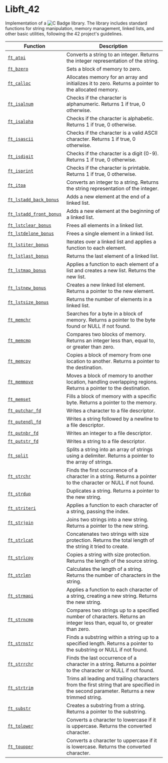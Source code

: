 # Libft_42
Implementation of a ![C Badge](https://camo.githubusercontent.com/22b0e77892653e16fcf3818ead4d321aeb3f11db10b5fe2e8b5ccd15e115d852/68747470733a2f2f696d672e736869656c64732e696f2f62616467652f432d2532333030353939432e7376673f7374796c653d666c6174266c6f676f3d63266c6f676f436f6c6f723d7768697465) library.
The library includes standard functions for string manipulation, memory management, linked lists, and other basic utilities, following the 42 project's guidelines.

| Function                                    | Description                                                                 |
|---------------------------------------------|-----------------------------------------------------------------------------|
| [`ft_atoi`](libft/ft_atoi.c)                | Converts a string to an integer. Returns the integer representation of the string. |
| [`ft_bzero`](libft/ft_bzero.c)              | Sets a block of memory to zero.|
| [`ft_calloc`](libft/ft_calloc.c)            | Allocates memory for an array and initializes it to zero. Returns a pointer to the allocated memory. |
| [`ft_isalnum`](libft/ft_isalnum.c)          | Checks if the character is alphanumeric. Returns 1 if true, 0 otherwise.   |
| [`ft_isalpha`](libft/ft_isalpha.c)          | Checks if the character is alphabetic. Returns 1 if true, 0 otherwise.     |
| [`ft_isascii`](libft/ft_isascii.c)          | Checks if the character is a valid ASCII character. Returns 1 if true, 0 otherwise. |
| [`ft_isdigit`](libft/ft_isdigit.c)          | Checks if the character is a digit (0-9). Returns 1 if true, 0 otherwise.  |
| [`ft_isprint`](libft/ft_isprint.c)          | Checks if the character is printable. Returns 1 if true, 0 otherwise.      |
| [`ft_itoa`](libft/ft_itoa.c)                | Converts an integer to a string. Returns the string representation of the integer. |
| [`ft_lstadd_back_bonus`](libft/ft_lstadd_back_bonus.c) | Adds a new element at the end of a linked list.|
| [`ft_lstadd_front_bonus`](libft/ft_lstadd_front_bonus.c) | Adds a new element at the beginning of a linked list.  |
| [`ft_lstclear_bonus`](libft/ft_lstclear_bonus.c) | Frees all elements in a linked list. |
| [`ft_lstdelone_bonus`](libft/ft_lstdelone_bonus.c) | Frees a single element in a linked list. |
| [`ft_lstiter_bonus`](libft/ft_lstiter_bonus.c) | Iterates over a linked list and applies a function to each element.  |
| [`ft_lstlast_bonus`](libft/ft_lstlast_bonus.c) | Returns the last element of a linked list.                                |
| [`ft_lstmap_bonus`](libft/ft_lstmap_bonus.c)  | Applies a function to each element of a list and creates a new list. Returns the new list. |
| [`ft_lstnew_bonus`](libft/ft_lstnew_bonus.c)  | Creates a new linked list element. Returns a pointer to the new element.   |
| [`ft_lstsize_bonus`](libft/ft_lstsize_bonus.c) | Returns the number of elements in a linked list.                          |
| [`ft_memchr`](libft/ft_memchr.c)            | Searches for a byte in a block of memory. Returns a pointer to the byte found or NULL if not found. |
| [`ft_memcmp`](libft/ft_memcmp.c)            | Compares two blocks of memory. Returns an integer less than, equal to, or greater than zero. |
| [`ft_memcpy`](libft/ft_memcpy.c)            | Copies a block of memory from one location to another. Returns a pointer to the destination. |
| [`ft_memmove`](libft/ft_memmove.c)          | Moves a block of memory to another location, handling overlapping regions. Returns a pointer to the destination. |
| [`ft_memset`](libft/ft_memset.c)            | Fills a block of memory with a specific byte. Returns a pointer to the memory. |
| [`ft_putchar_fd`](libft/ft_putchar_fd.c)    | Writes a character to a file descriptor.      |
| [`ft_putendl_fd`](libft/ft_putendl_fd.c)    | Writes a string followed by a newline to a file descriptor.|
| [`ft_putnbr_fd`](libft/ft_putnbr_fd.c)      | Writes an integer to a file descriptor.         |
| [`ft_putstr_fd`](libft/ft_putstr_fd.c)      | Writes a string to a file descriptor. |
| [`ft_split`](libft/ft_split.c)              | Splits a string into an array of strings using a delimiter. Returns a pointer to the array of strings. |
| [`ft_strchr`](libft/ft_strchr.c)            | Finds the first occurrence of a character in a string. Returns a pointer to the character or NULL if not found. |
| [`ft_strdup`](libft/ft_strdup.c)            | Duplicates a string. Returns a pointer to the new string.                  |
| [`ft_striteri`](libft/ft_striteri.c)        | Applies a function to each character of a string, passing the index.|
| [`ft_strjoin`](libft/ft_strjoin.c)          | Joins two strings into a new string. Returns a pointer to the new string.  |
| [`ft_strlcat`](libft/ft_strlcat.c)          | Concatenates two strings with size protection. Returns the total length of the string it tried to create. |
| [`ft_strlcpy`](libft/ft_strlcpy.c)          | Copies a string with size protection. Returns the length of the source string. |
| [`ft_strlen`](libft/ft_strlen.c)            | Calculates the length of a string. Returns the number of characters in the string. |
| [`ft_strmapi`](libft/ft_strmapi.c)          | Applies a function to each character of a string, creating a new string. Returns the new string. |
| [`ft_strncmp`](libft/ft_strncmp.c)          | Compares two strings up to a specified number of characters. Returns an integer less than, equal to, or greater than zero. |
| [`ft_strnstr`](libft/ft_strnstr.c)          | Finds a substring within a string up to a specified length. Returns a pointer to the substring or NULL if not found. |
| [`ft_strrchr`](libft/ft_strrchr.c)          | Finds the last occurrence of a character in a string. Returns a pointer to the character or NULL if not found. |
| [`ft_strtrim`](libft/ft_strtrim.c)          | Trims all leading and trailing characters from the first string that are specified in the second parameter. Returns a new trimmed string. |
| [`ft_substr`](libft/ft_substr.c)            | Creates a substring from a string. Returns a pointer to the substring.     |
| [`ft_tolower`](libft/ft_tolower.c)          | Converts a character to lowercase if it is uppercase. Returns the converted character. |
| [`ft_toupper`](libft/ft_toupper.c)          | Converts a character to uppercase if it is lowercase. Returns the converted character. |
